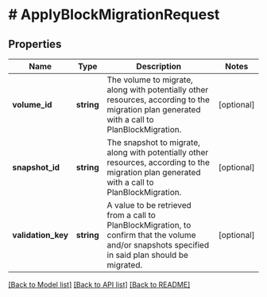 # # ApplyBlockMigrationRequest

## Properties

Name | Type | Description | Notes
------------ | ------------- | ------------- | -------------
**volume_id** | **string** | The volume to migrate, along with potentially other resources, according to the migration plan generated with a call to PlanBlockMigration. | [optional]
**snapshot_id** | **string** | The snapshot to migrate, along with potentially other resources, according to the migration plan generated with a call to PlanBlockMigration. | [optional]
**validation_key** | **string** | A value to be retrieved from a call to PlanBlockMigration, to confirm that the volume and/or snapshots specified in said plan should be migrated. | [optional]

[[Back to Model list]](../../README.md#models) [[Back to API list]](../../README.md#endpoints) [[Back to README]](../../README.md)
